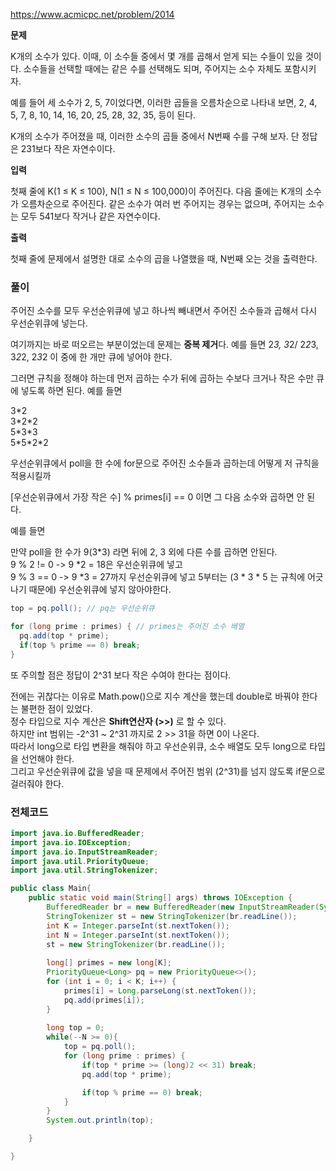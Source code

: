 https://www.acmicpc.net/problem/2014

**문제**

K개의 소수가 있다. 이때, 이 소수들 중에서 몇 개를 곱해서 얻게 되는 수들이 있을 것이다. 소수들을 선택할 때에는 같은 수를 선택해도 되며, 주어지는 소수 자체도 포함시키자.

예를 들어 세 소수가 2, 5, 7이었다면, 이러한 곱들을 오름차순으로 나타내 보면, 2, 4, 5, 7, 8, 10, 14, 16, 20, 25, 28, 32, 35, 등이 된다.

K개의 소수가 주어졌을 때, 이러한 소수의 곱들 중에서 N번째 수를 구해 보자. 단 정답은 231보다 작은 자연수이다.

**입력**

첫째 줄에 K(1 ≤ K ≤ 100), N(1 ≤ N ≤ 100,000)이 주어진다. 다음 줄에는 K개의 소수가 오름차순으로 주어진다. 같은 소수가 여러 번 주어지는 경우는 없으며, 주어지는 소수는 모두 541보다 작거나 같은 자연수이다.

**출력**

첫째 줄에 문제에서 설명한 대로 소수의 곱을 나열했을 때, N번째 오는 것을 출력한다.

### 풀이
주어진 소수를 모두 우선순위큐에 넣고 하나씩 빼내면서 주어진 소수들과 곱해서 다시 우선순위큐에 넣는다.

여기까지는 바로 떠오르는 부분이었는데 문제는 **중복 제거**다.
예를 들면 2*3, 3*2/ 2*2*3, 3*2*2, 2*3*2 이 중에 한 개만 큐에 넣어야 한다.

그러면 규칙을 정해야 하는데 먼저 곱하는 수가 뒤에 곱하는 수보다 크거나 작은 수만 큐에 넣도록 하면 된다.
예를 들면

3\*2 <br>
3\*2\*2 <br>
5\*3\*3 <br>
5\*5\*2\*2 <br>

우선순위큐에서 poll을 한 수에 for문으로 주어진 소수들과 곱하는데 어떻게 저 규칙을 적용시킬까

[우선순위큐에서 가장 작은 수] % primes[i] == 0 이면 그 다음 소수와 곱하면 안 된다.

예를 들면

만약 poll을 한 수가 9(3\*3) 라면 뒤에 2, 3 외에 다른 수를 곱하면 안된다.  <br>
9 % 2 != 0 -> 9 \*2 = 18은 우선순위큐에 넣고 <br>
9 % 3 == 0 -> 9 \*3 = 27까지 우선순위큐에 넣고 5부터는 (3 \* 3 \* 5 는 규칙에 어긋나기 때문에) 우선순위큐에 넣지 않아야한다. <br>

```java
top = pq.poll(); // pq는 우선순위큐

for (long prime : primes) { // primes는 주어진 소수 배열
  pq.add(top * prime);  
  if(top % prime == 0) break;
}
```

또 주의할 점은 정답이 2^31 보다 작은 수여야 한다는 점이다.

전에는 귀찮다는 이유로 Math.pow()으로 지수 계산을 했는데 double로 바꿔야 한다는 불편한 점이 있었다.<br>
정수 타입으로 지수 계산은 **Shift연산자 (>>)** 로 할 수 있다. <br>
하지만 int 범위는 -2^31 ~ 2^31 까지로 2 >> 31을 하면 0이 나온다.  <br>
따라서 long으로 타입 변환을 해줘야 하고 우선순위큐, 소수 배열도 모두 long으로 타입을 선언해야 한다. <br>
그리고 우선순위큐에 값을 넣을 때 문제에서 주어진 범위 (2^31)를 넘지 않도록 if문으로 걸러줘야 한다. <br>

### 전체코드

```java
import java.io.BufferedReader;
import java.io.IOException;
import java.io.InputStreamReader;
import java.util.PriorityQueue;
import java.util.StringTokenizer;

public class Main{
	public static void main(String[] args) throws IOException {
		BufferedReader br = new BufferedReader(new InputStreamReader(System.in));
		StringTokenizer st = new StringTokenizer(br.readLine());
		int K = Integer.parseInt(st.nextToken());
		int N = Integer.parseInt(st.nextToken());
		st = new StringTokenizer(br.readLine());
    
		long[] primes = new long[K];
		PriorityQueue<Long> pq = new PriorityQueue<>();
		for (int i = 0; i < K; i++) {
			primes[i] = Long.parseLong(st.nextToken());
			pq.add(primes[i]);
		}
    
		long top = 0;
		while(--N >= 0){
			top = pq.poll();
			for (long prime : primes) {
				if(top * prime >= (long)2 << 31) break;
				pq.add(top * prime);

				if(top % prime == 0) break;
			}
		}
		System.out.println(top);

	}

}
```
